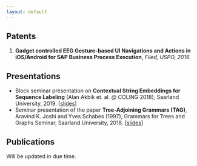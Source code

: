 ```yaml
---
layout: default
---
```


## Patents

1. __Gadget controlled EEG Gesture-based UI Navigations and Actions in iOS/Android for SAP Business Process Execution__, _Filed, USPO, 2016_.

## Presentations

* Block seminar presentation on __Contextual String Embeddings for Sequence Labeling__ (Alan Akbik et. al. @ COLING 2018), Saarland University, 2019. [[slides](https://drive.google.com/open?id=1NskB65d-__x9kzJdZRqBE2kD0yARJDnu)]
* Seminar presentation of the paper __Tree-Adjoining Grammars (TAG)__, Aravind K. Joshi and Yves Schabes (1997), Grammars for Trees and Graphs Seminar, Saarland University, 2018. [[slides](https://drive.google.com/open?id=1MZqsIyMCrh8v90VbsPO3fbQ6evcmHBgy)]

## Publications  

Will be updated in due time.
